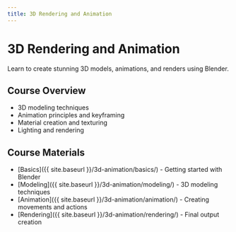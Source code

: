```yaml
---
title: 3D Rendering and Animation
---
```


# 3D Rendering and Animation

Learn to create stunning 3D models, animations, and renders using Blender.

## Course Overview

- 3D modeling techniques
- Animation principles and keyframing
- Material creation and texturing
- Lighting and rendering

## Course Materials

- [Basics]({{ site.baseurl }}/3d-animation/basics/) - Getting started with Blender
- [Modeling]({{ site.baseurl }}/3d-animation/modeling/) - 3D modeling techniques
- [Animation]({{ site.baseurl }}/3d-animation/animation/) - Creating movements and actions
- [Rendering]({{ site.baseurl }}/3d-animation/rendering/) - Final output creation
